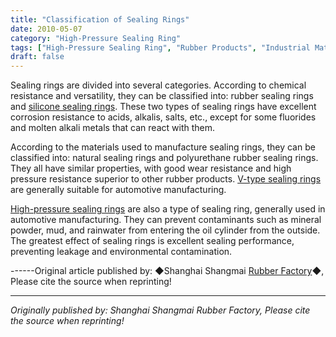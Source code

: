 ```yaml
---
title: "Classification of Sealing Rings"
date: 2010-05-07
category: "High-Pressure Sealing Ring"
tags: ["High-Pressure Sealing Ring", "Rubber Products", "Industrial Materials"]
draft: false
---
```


Sealing rings are divided into several categories. According to chemical resistance and versatility, they can be classified into: rubber sealing rings and [silicone sealing rings](http://www.smpolymer.com/). These two types of sealing rings have excellent corrosion resistance to acids, alkalis, salts, etc., except for some fluorides and molten alkali metals that can react with them.

According to the materials used to manufacture sealing rings, they can be classified into: natural sealing rings and polyurethane rubber sealing rings. They all have similar properties, with good wear resistance and high pressure resistance superior to other rubber products. [V-type sealing rings](http://www.smpolymer.com/) are generally suitable for automotive manufacturing.

[High-pressure sealing rings](http://www.smpolymer.com/gaoyamifengquan/) are also a type of sealing ring, generally used in automotive manufacturing. They can prevent contaminants such as mineral powder, mud, and rainwater from entering the oil cylinder from the outside. The greatest effect of sealing rings is excellent sealing performance, preventing leakage and environmental contamination.

------Original article published by: ◆Shanghai Shangmai [Rubber Factory](http://www.smpolymer.com/)◆, Please cite the source when reprinting!

---

*Originally published by: Shanghai Shangmai Rubber Factory, Please cite the source when reprinting!*
